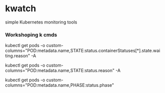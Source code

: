 # kwatch
simple Kubernetes monitoring tools


### Workshoping k cmds

 kubectl get pods -o custom-columns="POD:metadata.name,STATE:status.containerStatuses[*].state.waiting.reason" -A

 kubectl get pods -o custom-columns="POD:metadata.name,STATE:status.reason" -A

 kubectl get pods -o custom-columns="POD:metadata.name,PHASE:status.phase"